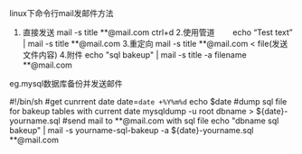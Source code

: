 linux下命令行mail发邮件方法
1. 直接发送
	mail -s title **@mail.com
	ctrl+d
2.使用管道
　　echo “Test text” | mail -s title **@mail.com
3.重定向
	mail -s title **@mail.com < file(发送文件内容)
4.附件
	echo "sql bakeup" | mail -s title -a filename **@mail.com


eg.mysql数据库备份并发送邮件

#!/bin/sh
#get cunrrent date
date=`date +%Y%m%d`
echo $date
#dump sql file for bakeup tables with current date
mysqldump -u root dbname > ${date}-yourname.sql
#send mail to **@mail.com with sql file
echo "dbname sql bakeup" | mail -s yourname-sql-bakeup -a ${date}-yourname.sql **@mail.com

